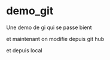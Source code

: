 # demo_git
Une demo de gi qui se passe bient

et maintenant on modifie depuis git hub

et depuis local
